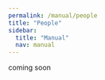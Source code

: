 ```yaml
---
permalink: /manual/people
title: "People"
sidebar:
  title: "Manual"
  nav: manual
---
```


coming soon